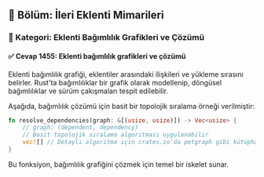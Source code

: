 ## 📘 Bölüm: İleri Eklenti Mimarileri  
### 🔹 Kategori: Eklenti Bağımlılık Grafikleri ve Çözümü  
#### ✅ Cevap 1455: Eklenti bağımlılık grafikleri ve çözümü

Eklenti bağımlılık grafiği, eklentiler arasındaki ilişkileri ve yükleme sırasını belirler. Rust'ta bağımlılıklar bir grafik olarak modellenip, döngüsel bağımlılıklar ve sürüm çakışmaları tespit edilebilir.

Aşağıda, bağımlılık çözümü için basit bir topolojik sıralama örneği verilmiştir:

```rust
fn resolve_dependencies(graph: &[(usize, usize)]) -> Vec<usize> {
    // graph: (dependent, dependency)
    // Basit topolojik sıralama algoritması uygulanabilir
    vec![] // Detaylı algoritma için crates.io'da petgraph gibi kütüphaneler kullanılabilir
}
```
Bu fonksiyon, bağımlılık grafiğini çözmek için temel bir iskelet sunar.
